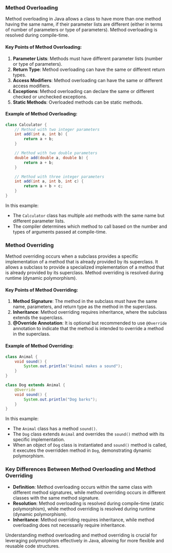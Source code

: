 
### Method Overloading

Method overloading in Java allows a class to have more than one method having the same name, if their parameter lists are different (either in terms of number of parameters or type of parameters). Method overloading is resolved during compile-time.

#### Key Points of Method Overloading:

1. **Parameter Lists**: Methods must have different parameter lists (number or type of parameters).
2. **Return Type**: Method overloading can have the same or different return types.
3. **Access Modifiers**: Method overloading can have the same or different access modifiers.
4. **Exceptions**: Method overloading can declare the same or different checked or unchecked exceptions.
5. **Static Methods**: Overloaded methods can be static methods.

#### Example of Method Overloading:

```java
class Calculator {
    // Method with two integer parameters
    int add(int a, int b) {
        return a + b;
    }

    // Method with two double parameters
    double add(double a, double b) {
        return a + b;
    }

    // Method with three integer parameters
    int add(int a, int b, int c) {
        return a + b + c;
    }
}
```

In this example:
- The `Calculator` class has multiple `add` methods with the same name but different parameter lists.
- The compiler determines which method to call based on the number and types of arguments passed at compile-time.

### Method Overriding

Method overriding occurs when a subclass provides a specific implementation of a method that is already provided by its superclass. It allows a subclass to provide a specialized implementation of a method that is already provided by its superclass. Method overriding is resolved during runtime (dynamic polymorphism).

#### Key Points of Method Overriding:

1. **Method Signature**: The method in the subclass must have the same  name, parameters, and return type as the method in the superclass.
2. **Inheritance**: Method overriding requires inheritance, where the subclass extends the superclass.
3. **@Override Annotation**: It is optional but recommended to use `@Override` annotation to indicate that the method is intended to override a method in the superclass.

#### Example of Method Overriding:

```java
class Animal {
    void sound() {
        System.out.println("Animal makes a sound");
    }
}

class Dog extends Animal {
    @Override
    void sound() {
        System.out.println("Dog barks");
    }
}
```

In this example:
- The `Animal` class has a method `sound()`.
- The `Dog` class extends `Animal` and overrides the `sound()` method with its specific implementation.
- When an object of `Dog` class is instantiated and `sound()` method is called, it executes the overridden method in `Dog`, demonstrating dynamic polymorphism.

### Key Differences Between Method Overloading and Method Overriding

- **Definition**: Method overloading occurs within the same class with different method signatures, while method overriding occurs in different classes with the same method signature.
- **Resolution**: Method overloading is resolved during compile-time (static polymorphism), while method overriding is resolved during runtime (dynamic polymorphism).
- **Inheritance**: Method overriding requires inheritance, while method overloading does not necessarily require inheritance.

Understanding method overloading and method overriding is crucial for leveraging polymorphism effectively in Java, allowing for more flexible and reusable code structures.